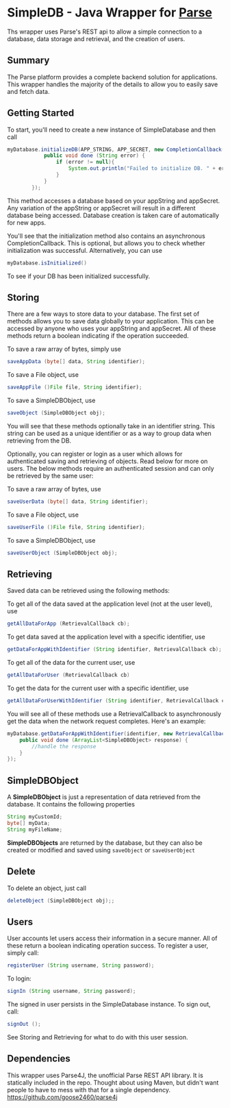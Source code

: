 SimpleDB - Java Wrapper for [Parse](https://parse.com)
====================================

Ths wrapper uses Parse's REST api to allow a simple connection to a database, data storage and retrieval, and the creation of users.

Summary
-------

The Parse platform provides a complete backend solution for applications. This wrapper handles the majority of the details to allow you to easily save and fetch data.


Getting Started
---------------

To start, you'll need to create a new instance of SimpleDatabase and then call

```Java
myDatabase.initializeDB(APP_STRING, APP_SECRET, new CompletionCallback(){
            public void done (String error) {
                if (error != null){
                    System.out.println("Failed to initialize DB. " + error);
                }
            }
        });
```

This method accesses a database based on your appString and appSecret.  Any variation of the appString or appSecret will result in a different database being accessed.  Database creation is taken care of automatically for new apps.

You'll see that the initialization method also contains an asynchronous CompletionCallback.  This is optional, but allows you to check whether initialization was successful.  Alternatively, you can use

```Java
myDatabase.isInitialized()
```

To see if your DB has been initialized successfully.


Storing
-------

There are a few ways to store data to your database.  The first set of methods allows you to save data globally to your application.  This can be accessed by anyone who uses your appString and appSecret.  All of these methods return a boolean indicating if the operation succeeded.

To save a raw array of bytes, simply use
```Java
saveAppData (byte[] data, String identifier);
```

To save a File object, use
```Java
saveAppFile ()File file, String identifier);
```

To save a SimpleDBObject, use
```Java
saveObject (SimpleDBObject obj);
```

You will see that these methods optionally take in an identifier string.  This string can be used as a unique identifier or as a way to group data when retrieving from the DB.

Optionally, you can register or login as a user which allows for authenticated saving and retrieving of objects.  Read below for more on users.  The below methods require an authenticated session and can only be retrieved by the same user:

To save a raw array of bytes, use
```Java
saveUserData (byte[] data, String identifier);
```

To save a File object, use
```Java
saveUserFile ()File file, String identifier);
```

To save a SimpleDBObject, use
```Java
saveUserObject (SimpleDBObject obj);
```

Retrieving
-------

Saved data can be retrieved using the following methods:

To get all of the data saved at the application level (not at the user level), use
```Java
getAllDataForApp (RetrievalCallback cb);
```

To get data saved at the application level with a specific identifier, use
```Java
getDataForAppWithIdentifier (String identifier, RetrievalCallback cb);
```

To get all of the data for the current user, use
```Java
getAllDataForUser (RetrievalCallback cb)
```

To get the data for the current user with a specific identifier, use
```Java
getAllDataForUserWithIdentifier (String identifier, RetrievalCallback cb);
```

You will see all of these methods use a RetrievalCallback to asynchronously get the data when the network request completes.  Here's an example:
```Java
myDatabase.getDataForAppWithIdentifier(identifier, new RetrievalCallback(){
    public void done (ArrayList<SimpleDBObject> response) {
        //handle the response
    } 
});
```

SimpleDBObject
-------
A **SimpleDBObject** is just a representation of data retrieved from the database.  It contains the following properties

```Java
String myCustomId;
byte[] myData;
String myFileName;
```

**SimpleDBObjects** are returned by the database, but they can also be created or modified and saved using `saveObject` or `saveUserObject`


Delete
------

To delete an object, just call

```Java
deleteObject (SimpleDBObject obj);;
```

Users
-----

User accounts let users access their information in a secure manner.  All of these return a boolean indicating operation success.  To register a user, simply call:

```Java
registerUser (String username, String password);
```

To login:

```Java
signIn (String username, String password);
```

The signed in user persists in the SimpleDatabase instance.  To sign out, call:

```Java
signOut ();
```

See Storing and Retrieving for what to do with this user session.


Dependencies
-------
This wrapper uses Parse4J, the unofficial Parse REST API library.  It is statically included in the repo.  Thought about using Maven, but didn't want people to have to mess with that for a single dependency.  https://github.com/goose2460/parse4j
 
 